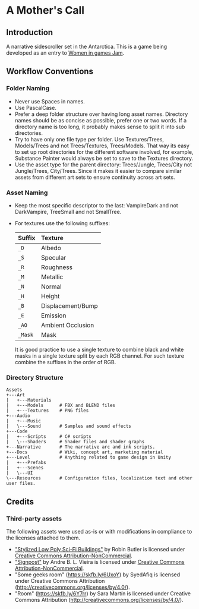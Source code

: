 # A Mother's Call

## Introduction

A narrative sidescroller set in the Antarctica. This is a game being developed as an entry to [Women in games Jam](https://itch.io/jam/women-in-games-jam).

## Workflow Conventions

### Folder Naming

 - Never use Spaces in names.
 - Use PascalCase.
 - Prefer a deep folder structure over having long asset names. Directory names should be as concise as possible, prefer one or two words. If a directory name is too long, it probably makes sense to split it into sub directories.
 - Try to have only one file type per folder. Use Textures/Trees, Models/Trees and not Trees/Textures, Trees/Models. That way its easy to set up root directories for the different software involved, for example, Substance Painter would always be set to save to the Textures directory.
 - Use the asset type for the parent directory: Trees/Jungle, Trees/City not Jungle/Trees, City/Trees. Since it makes it easier to compare similar assets from different art sets to ensure continuity across art sets.
 
### Asset Naming

 - Keep the most specific descriptor to the last: VampireDark and not DarkVampire, TreeSmall and not SmallTree.
 - For textures use the following suffixes:

    Suffix | Texture
    :------|:-----------------
    `_D`   | Albedo
    `_S`   | Specular
    `_R`   | Roughness
    `_M`   | Metallic
    `_N`   | Normal
    `_H`   | Height
    `_B`   | Displacement/Bump
    `_E`   | Emission
    `_AO`  | Ambient Occlusion
    `_Mask`| Mask
    
    It is good practice to use a single texture to combine black and white masks in a single texture split by each RGB channel. For such texture combine the suffixes in the order of RGB.

### Directory Structure

```
Assets
+---Art
|   +---Materials
|   +---Models      # FBX and BLEND files
|   +---Textures    # PNG files
+---Audio
|   +---Music
|   \---Sound       # Samples and sound effects
+---Code
|   +---Scripts     # C# scripts
|   \---Shaders     # Shader files and shader graphs
+---Narrative       # The narrative arc and ink scripts.
+---Docs            # Wiki, concept art, marketing material
+---Level           # Anything related to game design in Unity
|   +---Prefabs
|   +---Scenes
|   \---UI
\---Resources       # Configuration files, localization text and other user files.
```


## Credits

### Third-party assets

The following assets were used as-is or with modifications in compliance to the licenses attached to them.
 - ["Stylized Low Poly Sci-Fi Buildings"](https://skfb.ly/6ztoo) by Robin Butler is licensed under [Creative Commons Attribution-NonCommercial](http://creativecommons.org/licenses/by-nc/4.0/).
 - ["Signpost"](https://skfb.ly/6YC7B) by Andre B. L. Vieira is licensed under [Creative Commons Attribution-NonCommercial](http://creativecommons.org/licenses/by-nc/4.0/).
 - "Some geeks room" (https://skfb.ly/6UxoY) by SyedAfiq is licensed under Creative Commons Attribution (http://creativecommons.org/licenses/by/4.0/).
 - "Room" (https://skfb.ly/6Y7rr) by Sara Martín is licensed under Creative Commons Attribution (http://creativecommons.org/licenses/by/4.0/).
